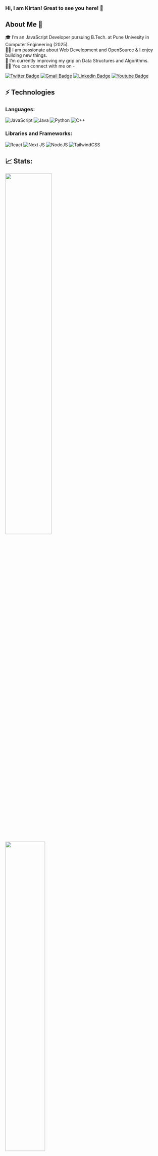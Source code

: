 ### Hi, I am Kirtan! Great to see you here! 👋 

## About Me 🚀
🎓 I’m an JavaScript Developer pursuing B.Tech. at Pune Univesity in Computer Engineering (2025).</br>
👨‍💻 I am passionate about Web Development and OpenSource & I enjoy building new things.<br>
🌱 I’m currently improving my grip on Data Structures and Algorithms.<br>
🙋‍♂️ You can connect with me on -


[![Twitter Badge](https://img.shields.io/badge/-kirtanchandak-blue?style=flat-square&logo=Twitter&logoColor=white&link=https://www.linkedin.com/in/kaiwalyakoparkar/)](https://www.twitter.com/chandak_kirtan/)
[![Gmail Badge](https://img.shields.io/badge/-kirtanmchandak5@gmail.com-c14438?style=flat-square&logo=Gmail&logoColor=white&link=mailto:kirtanmchandak5@gmail.com)](mailto:kirtanmchandak5@gmail.com)
[![Linkedin Badge](https://img.shields.io/badge/-kirtanchandak-blue?style=flat-square&logo=Linkedin&logoColor=white&link=https://www.linkedin.com/in/kirtanchandak/)](https://www.linkedin.com/in/kirtan-chandak-65736b159/)
[![Youtube Badge](https://img.shields.io/badge/-Kirtan%20Chandak-darkred?style=flat-square&logo=youtube&logoColor=white&link=https://www.youtube.com/channel/UCZow8pOHiyz26yl4Da-Mfzw)](https://www.youtube.com/channel/UCd9I-SWP6ycLi5K_5sr4Xeg)

## ⚡ Technologies

### Languages:

![JavaScript](https://img.shields.io/badge/javascript-%23323330.svg?style=for-the-badge&logo=javascript&logoColor=%23F7DF1E)
![Java](https://img.shields.io/badge/java-%23ED8B00.svg?style=for-the-badge&logo=java&logoColor=white)
![Python](https://img.shields.io/badge/python-3670A0?style=for-the-badge&logo=python&logoColor=ffdd54)
![C++](https://img.shields.io/badge/c++-%2300599C.svg?style=for-the-badge&logo=c%2B%2B&logoColor=white)

### Libraries and Frameworks:

![React](https://img.shields.io/badge/react-%2320232a.svg?style=for-the-badge&logo=react&logoColor=%2361DAFB)
![Next JS](https://img.shields.io/badge/Next-black?style=for-the-badge&logo=next.js&logoColor=white)
![NodeJS](https://img.shields.io/badge/node.js-6DA55F?style=for-the-badge&logo=node.js&logoColor=white)
![TailwindCSS](https://img.shields.io/badge/tailwindcss-%2338B2AC.svg?style=for-the-badge&logo=tailwind-css&logoColor=white)

## 📈 Stats:
<p>
  <img width="54%" src="https://github-readme-stats.vercel.app/api?username=kirtanchandak&show_icons=true&theme=tokyonight" />
  <img width="50%" src="https://github-readme-stats.vercel.app/api/top-langs?username=kirtanchandak&show_icons=true&theme=tokyonight&locale=en&layout=compact&langs_count=7" /></br>
  
</p>


